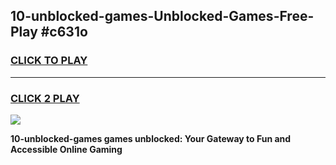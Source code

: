 
## 10-unblocked-games-Unblocked-Games-Free-Play #c631o
<h3>
<a href="https://us.freeplayer.one?title=10-unblocked-games&ref=9M">CLICK TO PLAY</a></h3>
<hr>

<h3>
<a href="https://us.freeplayer.one?title=10-unblocked-games&ref=9M">CLICK 2 PLAY</a>
  
</h3>

<a href="https://us.freeplayer.one?title=10-unblocked-games&ref=9M"><img src="https://clearcache.store/games.png"></a>


**10-unblocked-games games unblocked: Your Gateway to Fun and Accessible Online Gaming**
